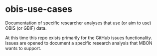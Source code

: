 # obis-use-cases
Documentation of specific researcher analyses that use (or aim to use) OBIS (or GBIF) data.

At this time this repo exists primarily for the GitHub issues functionality.
Issues are opened to document a specific research analysis that MBON wants to support.
